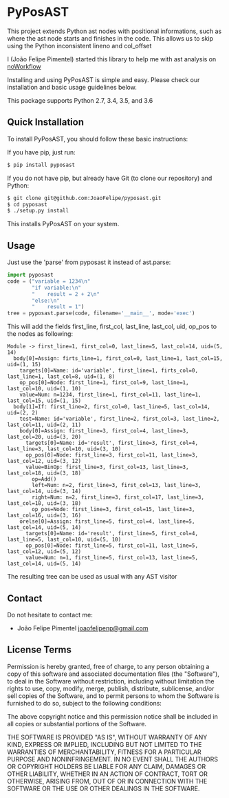 PyPosAST
==========

This project extends Python ast nodes with positional informations, such as where the ast node starts and finishes in the code. This allows us to skip using the Python inconsistent lineno and col_offset

I (João Felipe Pimentel) started this library to help me with ast analysis on [noWorkflow](https://github.com/gems-uff/noworkflow)

Installing and using PyPosAST is simple and easy. Please check our installation and basic usage guidelines below.

This package supports Python 2.7, 3.4, 3.5, and 3.6


Quick Installation
------------------

To install PyPosAST, you should follow these basic instructions:

If you have pip, just run:
```bash
$ pip install pyposast
```


If you do not have pip, but already have Git (to clone our repository) and Python:
```bash
$ git clone git@github.com:JoaoFelipe/pyposast.git
$ cd pyposast
$ ./setup.py install
```
This installs PyPosAST on your system.

Usage
-----------

Just use the 'parse' from pyposast it instead of ast.parse:
```python
import pyposast
code = ("variable = 1234\n"
        "if variable:\n"
        "    result = 2 + 2\n"
        "else:\n"
        "    result = 1")
tree = pyposast.parse(code, filename='__main__', mode='exec')
```

This will add the fields first_line, first_col, last_line, last_col, uid, op_pos to the nodes as following:
```
Module -> first_line=1, first_col=0, last_line=5, last_col=14, uid=(5, 14)
  body[0]=Assign: firts_line=1, first_col=0, last_line=1, last_col=15, uid=(1, 15)
    targets[0]=Name: id='variable', first_line=1, firts_col=0, last_line=1, last_col=8, uid=(1, 8)
    op_pos[0]=Node: first_line=1, first_col=9, last_line=1, last_col=10, uid=(1, 10)
    value=Num: n=1234, first_line=1, first_col=11, last_line=1, last_col=15, uid=(1, 15)
  body[1]=If: first_line=2, first_col=0, last_line=5, last_col=14, uid=(2, 2)
    test=Name: id='variable', first_line=2, first_col=3, last_line=2, last_col=11, uid=(2, 11)
    body[0]=Assign: first_line=3, first_col=4, last_line=3, last_col=20, uid=(3, 20)
      targets[0]=Name: id='result', first_line=3, first_col=4, last_line=3, last_col=10, uid=(3, 10)
      op_pos[0]=Node: first_line=3, first_col=11, last_line=3, last_col=12, uid=(3, 12)
      value=BinOp: first_line=3, first_col=13, last_line=3, last_col=18, uid=(3, 18)
        op=Add()
        left=Num: n=2, first_line=3, first_col=13, last_line=3, last_col=14, uid=(3, 14)
        right=Num: n=2, first_line=3, first_col=17, last_line=3, last_col=18, uid=(3, 18)
        op_pos=Node: first_line=3, first_col=15, last_line=3, last_col=16, uid=(3, 16)
    orelse[0]=Assign: first_line=5, first_col=4, last_line=5, last_col=14, uid=(5, 14)
      targets[0]=Name: id='result', first_line=5, first_col=4, last_line=5, last_col=10, uid=(5, 10)
      op_pos[0]=Node: first_line=5, first_col=11, last_line=5, last_col=12, uid=(5, 12)
      value=Num: n=1, first_line=5, first_col=13, last_line=5, last_col=14, uid=(5, 14)
```

The resulting tree can be used as usual with any AST visitor

Contact
----

Do not hesitate to contact me:

* João Felipe Pimentel <joaofelipenp@gmail.com>

License Terms
-------------

Permission is hereby granted, free of charge, to any person obtaining a copy of
this software and associated documentation files (the "Software"), to deal in
the Software without restriction, including without limitation the rights to
use, copy, modify, merge, publish, distribute, sublicense, and/or sell copies of
the Software, and to permit persons to whom the Software is furnished to do so,
subject to the following conditions:

The above copyright notice and this permission notice shall be included in all
copies or substantial portions of the Software.

THE SOFTWARE IS PROVIDED "AS IS", WITHOUT WARRANTY OF ANY KIND, EXPRESS OR
IMPLIED, INCLUDING BUT NOT LIMITED TO THE WARRANTIES OF MERCHANTABILITY, FITNESS
FOR A PARTICULAR PURPOSE AND NONINFRINGEMENT. IN NO EVENT SHALL THE AUTHORS OR
COPYRIGHT HOLDERS BE LIABLE FOR ANY CLAIM, DAMAGES OR OTHER LIABILITY, WHETHER
IN AN ACTION OF CONTRACT, TORT OR OTHERWISE, ARISING FROM, OUT OF OR IN
CONNECTION WITH THE SOFTWARE OR THE USE OR OTHER DEALINGS IN THE SOFTWARE.

